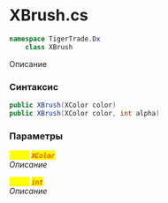 
# XBrush.cs
```csharp
namespace TigerTrade.Dx  
    class XBrush
```

Описание

### Синтаксис
```csharp
public XBrush(XColor color)
public XBrush(XColor color, int alpha)
```

### Параметры  
<mark style="color:yellow;">`color`</mark> <mark style="color:red;">*`XColor`*</mark>  
 *Описание*  
  
<mark style="color:yellow;">`alpha`</mark> <mark style="color:red;">*`int`*</mark>  
 *Описание*  
  

                    
                    